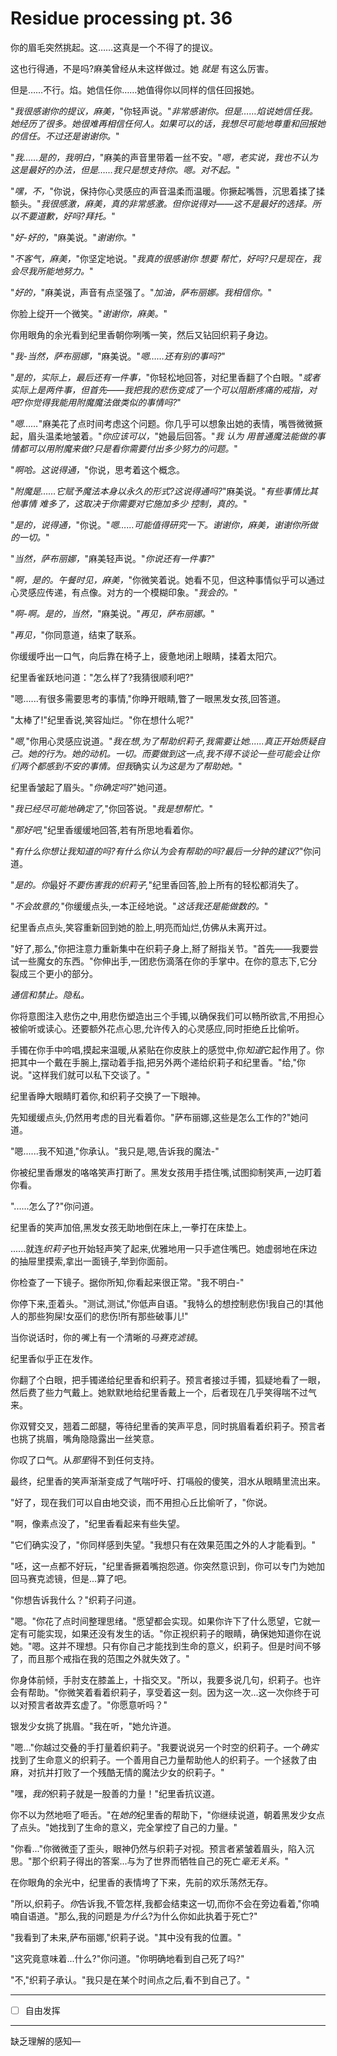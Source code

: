 # Residue processing pt. 36

你的眉毛突然挑起。这……这真是一个不得了的提议。

这也行得通，不是吗?麻美曾经从未这样做过。她 *就是* 有这么厉害。

但是……不行。焰。她信任你……她值得你以同样的信任回报她。

"*我很感谢你的提议，麻美，*"你轻声说。"*非常感谢你。但是……焰说她信任我。她经历了很多。她很难再相信任何人。如果可以的话，我想尽可能地尊重和回报她的信任。不过还是谢谢你。*"

"*我……是的，我明白，*"麻美的声音里带着一丝不安。"*嗯，老实说，我也不认为这是最好的办法，但是……我只是想支持你。嗯。对不起。*"

"*嘿，不，*"你说，保持你心灵感应的声音温柔而温暖。你撅起嘴唇，沉思着揉了揉额头。"*我很感激，麻美，真的非常感激。但你说得对——这不是最好的选择。所以不要道歉，好吗?拜托。*"

"*好-好的，*"麻美说。"*谢谢你。*"

"*不客气，麻美，*"你坚定地说。"*我真的很感谢你 *想要* 帮忙，好吗?只是现在，我会尽我所能地努力。*"

"*好的，*"麻美说，声音有点坚强了。"*加油，萨布丽娜。我相信你。*"

你脸上绽开一个微笑。"*谢谢你，麻美。*"

你用眼角的余光看到纪里香朝你咧嘴一笑，然后又钻回织莉子身边。

"*我-当然，萨布丽娜，*"麻美说。"*嗯……还有别的事吗?*"

"*是的，实际上，最后还有一件事，*"你轻松地回答，对纪里香翻了个白眼。"*或者实际上是两件事，但首先——我把我的悲伤变成了一个可以阻断疼痛的戒指，对吧?你觉得我能用附魔魔法做类似的事情吗?*"

"*嗯……*"麻美花了点时间考虑这个问题。你几乎可以想象出她的表情，嘴唇微微撅起，眉头温柔地皱着。"*你应该可以，*"她最后回答。"*我 *认为* 用普通魔法能做的事情都可以用附魔来做?只是看你需要付出多少努力的问题。*"

"*啊哈。这说得通，*"你说，思考着这个概念。

"*附魔是……它赋予魔法本身以永久的形式?这说得通吗?*"麻美说。"*有些事情比其他事情 *难多了*，这取决于你需要对它施加多少 *控制*，真的。*"

"*是的，说得通，*"你说。"*嗯……可能值得研究一下。谢谢你，麻美，谢谢你所做的一切。*"

"*当然，萨布丽娜，*"麻美轻声说。"*你说还有一件事?*"

"*啊，是的。午餐时见，麻美，*"你微笑着说。她看不见，但这种事情似乎可以通过心灵感应传递，有点像。对方的一个模糊印象。"*我会的。*"

"*啊-啊。是的，当然，*"麻美说。"*再见，萨布丽娜。*"

"*再见，*"你同意道，结束了联系。

你缓缓呼出一口气，向后靠在椅子上，疲惫地闭上眼睛，揉着太阳穴。

纪里香雀跃地问道："怎么样了?我猜很顺利吧?"

"嗯......有很多需要思考的事情,"你睁开眼睛,瞥了一眼黑发女孩,回答道。

"太棒了!"纪里香说,笑容灿烂。"你在想什么呢?"

"*嗯,*"你用心灵感应说道。"*我在想,为了帮助织莉子,我需要让她......*真正*开始质疑自己。她的行为。她的动机。一切。而要做到这一点,我不得不谈论一些可能会让你们两个都感到不安的事情。但我*确实*认为这是为了帮助她。*"

纪里香皱起了眉头。"*你确定吗?*"她问道。

"*我已经尽可能地确定了,*"你回答说。"*我是想帮忙。*"

"*那好吧,*"纪里香缓缓地回答,若有所思地看着你。

"*有什么你想让我知道的吗?有什么你认为会有帮助的吗?最后一分钟的建议?*"你问道。

"*是的。你*最好*不要伤害我的织莉子,*"纪里香回答,脸上所有的轻松都消失了。

"*不会故意的,*"你缓缓点头,一本正经地说。"*这话我还是能做数的。*"

纪里香点点头,笑容重新回到她的脸上,明亮而灿烂,仿佛从未离开过。

"好了,那么,"你把注意力重新集中在织莉子身上,掰了掰指关节。"首先——我要尝试一些魔女的东西。"你伸出手,一团悲伤滴落在你的手掌中。在你的意志下,它分裂成三个更小的部分。

*通信和禁止。隐私。*

你将意图注入悲伤之中,用悲伤塑造出三个手镯,以确保我们可以畅所欲言,不用担心被偷听或读心。还要额外花点心思,允许传入的心灵感应,同时拒绝丘比偷听。

手镯在你手中吟唱,摸起来温暖,从紧贴在你皮肤上的感觉中,你*知道*它起作用了。你把其中一个戴在手腕上,摆动着手指,把另外两个递给织莉子和纪里香。"给,"你说。"这样我们就可以私下交谈了。"

纪里香睁大眼睛盯着你,和织莉子交换了一下眼神。

先知缓缓点头,仍然用考虑的目光看着你。"萨布丽娜,这些是怎么工作的?"她问道。

"嗯......我不知道,"你承认。"我只是,嗯,告诉我的魔法-"

你被纪里香爆发的咯咯笑声打断了。黑发女孩用手捂住嘴,试图抑制笑声,一边盯着你看。

"......怎么了?"你问道。

纪里香的笑声加倍,黑发女孩无助地倒在床上,一拳打在床垫上。

......就连*织莉子*也开始轻声笑了起来,优雅地用一只手遮住嘴巴。她虚弱地在床边的抽屉里摸索,拿出一面镜子,举到你面前。

你检查了一下镜子。据你所知,你看起来很正常。"我不明白-"

你停下来,歪着头。"测试,测试,"你低声自语。"我特么的想控制悲伤!我自己的!其他人的那些狗屎!女巫们的悲伤!所有那些破事儿!"

当你说话时，你的*嘴*上有一个清晰的*马赛克滤镜*。

纪里香似乎正在发作。

你翻了个白眼，把手镯递给纪里香和织莉子。预言者接过手镯，狐疑地看了一眼，然后费了些力气戴上。她默默地给纪里香戴上一个，后者现在几乎笑得喘不过气来。

你双臂交叉，翘着二郎腿，等待纪里香的笑声平息，同时挑眉看着织莉子。预言者也挑了挑眉，嘴角隐隐露出一丝笑意。

你叹了口气。从*那里*得不到任何支持。

最终，纪里香的笑声渐渐变成了气喘吁吁、打嗝般的傻笑，泪水从眼睛里流出来。

"好了，现在我们可以自由地交谈，而不用担心丘比偷听了，"你说。

"啊，像素点没了，"纪里香看起来有些失望。

"它们确实没了，"你同样感到失望。"我想只有在效果范围之外的人才能看到。"

"呸，这一点都不好玩，"纪里香撅着嘴抱怨道。你突然意识到，你可以专门为她加回马赛克滤镜，但是...算了吧。

"你想告诉我什么？"织莉子问道。

"嗯。"你花了点时间整理思绪。"愿望都会实现。如果你许下了什么愿望，它就一定有可能实现，如果还没有发生的话。"你正视织莉子的眼睛，确保她知道你在说她。"嗯。这并不理想。只有你自己才能找到生命的意义，织莉子。但是时间不够了，而且那个戒指在我的范围之外就失效了。"

你身体前倾，手肘支在膝盖上，十指交叉。"所以，我要多说几句，织莉子。也许会有帮助。"你微笑着看着织莉子，享受着这一刻。因为这一次...这一次你终于可以对预言者故弄玄虚了。"你愿意听吗？"

银发少女挑了挑眉。"我在听，"她允许道。

"嗯..."你越过交叠的手打量着织莉子。"我要说说另一个时空的织莉子。一个*确实*找到了生命意义的织莉子。一个善用自己力量帮助他人的织莉子。一个拯救了由麻，对抗并打败了一个残酷无情的魔法少女的织莉子。"

"嘿，*我的*织莉子就是一股善的力量！"纪里香抗议道。

你不以为然地咂了咂舌。"在*她的*纪里香的帮助下，"你继续说道，朝着黑发少女点了点头。"她找到了生命的意义，完全掌控了自己的力量。"

"你看..."你微微歪了歪头，眼神仍然与织莉子对视。预言者紧皱着眉头，陷入沉思。"那个织莉子得出的答案...与为了世界而牺牲自己的死亡*毫无关系*。"

在你眼角的余光中，纪里香的表情垮了下来，先前的欢乐荡然无存。

"所以,织莉子。*你*告诉我,不管怎样,我都会结束这一切,而你不会在旁边看着,"你喃喃自语道。"那么,我的问题是*为什么*?为什么你如此执着于死亡?"

"我看到了未来,萨布丽娜,"织莉子说。"其中没有我的位置。"  

"这究竟意味着...什么?"你问道。"你明确地看到自己死了吗?"

"不,"织莉子承认。"我只是在某个时间点之后,看不到自己了。"

---

- [ ] 自由发挥

---

缺乏理解的感知—
